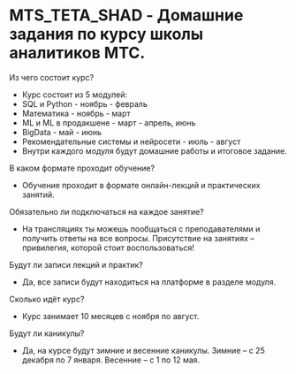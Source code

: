 # MTS_TETA_SHAD - Домашние задания по курсу школы аналитиков МТС.
Из чего состоит курс?
* Курс состоит из 5 модулей:
* SQL и Python - ноябрь - февраль
* Математика - ноябрь - март
* ML и ML в продакшене - март - апрель, июнь
* BigData - май - июнь
* Рекомендательные системы и нейросети - июль - август
* Внутри каждого модуля будут домашние работы и итоговое задание.

В каком формате проходит обучение?
* Обучение проходит в формате онлайн-лекций и практических занятий.

Обязательно ли подключаться на каждое занятие?
* На трансляциях ты можешь пообщаться с преподавателями и получить ответы на все вопросы. Присутствие на занятиях – привилегия, которой стоит воспользоваться!

Будут ли записи лекций и практик?
* Да, все записи будут находиться на платформе в разделе модуля.

Сколько идёт курс?
* Курс занимает 10 месяцев с ноября по август.

Будут ли каникулы?
* Да, на курсе будут зимние и весенние каникулы. Зимние – с 25 декабря по 7 января. Весенние – с 1 по 12 мая.
